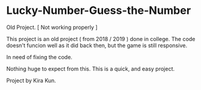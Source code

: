 # Lucky-Number-Guess-the-Number
Old Project. [ Not working properly ]

This project is an old project ( from 2018 / 2019 ) done in college.
The code doesn't funcion well as it did back then, but the game is still responsive.

In need of fixing the code.

Nothing huge to expect from this. This is a quick, and easy project.

Project by Kira Kun.
